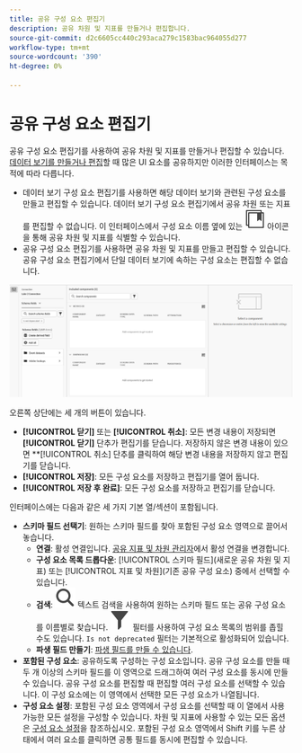 ```yaml
---
title: 공유 구성 요소 편집기
description: 공유 차원 및 지표를 만들거나 편집합니다.
source-git-commit: d2c6605cc440c293aca279c1583bac964055d277
workflow-type: tm+mt
source-wordcount: '390'
ht-degree: 0%

---
```


# 공유 구성 요소 편집기

공유 구성 요소 편집기를 사용하여 공유 차원 및 지표를 만들거나 편집할 수 있습니다. [데이터 보기를 만들거나 편집](/help/data-views/create-dataview.md)할 때 많은 UI 요소를 공유하지만 이러한 인터페이스는 목적에 따라 다릅니다.

* 데이터 보기 구성 요소 편집기를 사용하면 해당 데이터 보기와 관련된 구성 요소를 만들고 편집할 수 있습니다. 데이터 보기 구성 요소 편집기에서 공유 차원 또는 지표를 편집할 수 없습니다. 이 인터페이스에서 구성 요소 이름 옆에 있는 ![공유 구성 요소 아이콘](/help/assets/icons/CCLibrary.svg) 아이콘을 통해 공유 차원 및 지표를 식별할 수 있습니다.
* 공유 구성 요소 편집기를 사용하면 공유 차원 및 지표를 만들고 편집할 수 있습니다. 공유 구성 요소 편집기에서 단일 데이터 보기에 속하는 구성 요소는 편집할 수 없습니다.

![구성 요소 편집기 스크린샷](assets/component-editor.png)

오른쪽 상단에는 세 개의 버튼이 있습니다.

* **[!UICONTROL 닫기]** 또는 **[!UICONTROL 취소]**: 모든 변경 내용이 저장되면 **[!UICONTROL 닫기]** 단추가 편집기를 닫습니다. 저장하지 않은 변경 내용이 있으면 **[!UICONTROL 취소] 단추를 클릭하여 해당 변경 내용을 저장하지 않고 편집기를 닫습니다.
* **[!UICONTROL 저장]**: 모든 구성 요소를 저장하고 편집기를 열어 둡니다.
* **[!UICONTROL 저장 후 완료]**: 모든 구성 요소를 저장하고 편집기를 닫습니다.

인터페이스에는 다음과 같은 세 가지 기본 열/섹션이 포함됩니다.

* **스키마 필드 선택기**: 원하는 스키마 필드를 찾아 포함된 구성 요소 영역으로 끌어서 놓습니다.
   * **연결**: 활성 연결입니다. [공유 지표 및 차원 관리자](smd-overview.md)에서 활성 연결을 변경합니다.
   * **구성 요소 목록 드롭다운**: [!UICONTROL 스키마 필드]&#x200B;(새로운 공유 차원 및 지표) 또는 [!UICONTROL 지표 및 차원]&#x200B;(기존 공유 구성 요소) 중에서 선택할 수 있습니다.
   * **검색**: ![검색 아이콘](/help/assets/icons/Search.svg) 텍스트 검색을 사용하여 원하는 스키마 필드 또는 공유 구성 요소를 이름별로 찾습니다. ![필터 아이콘](/help/assets/icons/Filter.svg) 필터를 사용하여 구성 요소 목록의 범위를 좁힐 수도 있습니다. `Is not deprecated` 필터는 기본적으로 활성화되어 있습니다.
   * **파생 필드 만들기**: [파생 필드를 만들 수 있습니다](/help/data-views/derived-fields/derived-fields.md).
* **포함된 구성 요소**: 공유하도록 구성하는 구성 요소입니다. 공유 구성 요소를 만들 때 두 개 이상의 스키마 필드를 이 영역으로 드래그하여 여러 구성 요소를 동시에 만들 수 있습니다. 공유 구성 요소를 편집할 때 편집할 여러 구성 요소를 선택할 수 있습니다. 이 구성 요소에는 이 영역에서 선택한 모든 구성 요소가 나열됩니다.
* **구성 요소 설정**: 포함된 구성 요소 영역에서 구성 요소를 선택할 때 이 열에서 사용 가능한 모든 설정을 구성할 수 있습니다. 차원 및 지표에 사용할 수 있는 모든 옵션은 [구성 요소 설정](/help/data-views/component-settings/overview.md)을 참조하십시오. 포함된 구성 요소 영역에서 Shift 키를 누른 상태에서 여러 요소를 클릭하면 공통 필드를 동시에 편집할 수 있습니다.
